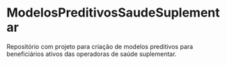 # ModelosPreditivosSaudeSuplementar
Repositório com projeto para criação de modelos preditivos para beneficiários ativos das operadoras de saúde suplementar.
